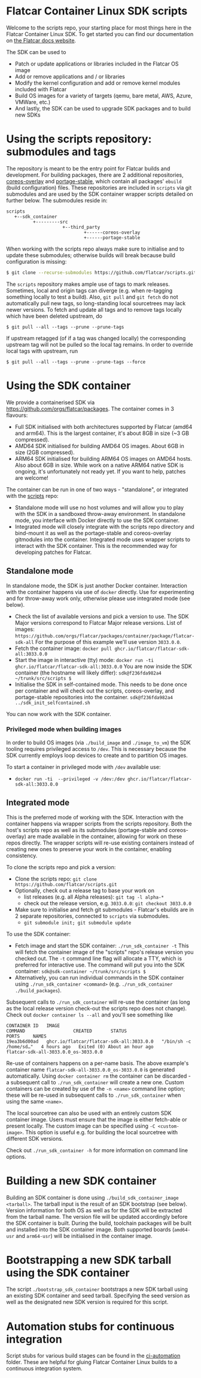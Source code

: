 # Flatcar Container Linux SDK scripts

Welcome to the scripts repo, your starting place for most things here in the Flatcar Container Linux SDK. To get started you can find our documentation on [the Flatcar docs website][flatcar-docs].

The SDK can be used to
* Patch or update applications or libraries included in the Flatcar OS image
* Add or remove applications and / or libraries
* Modify the kernel configuration and add or remove kernel modules included with Flatcar
* Build OS images for a variety of targets (qemu, bare metal, AWS, Azure, VMWare, etc.)
* And lastly, the SDK can be used to upgrade SDK packages and to build new SDKs

[flatcar-docs]: https://docs.flatcar.org/os/sdk-modifying-flatcar/

# Using the scripts repository: submodules and tags

The repository is meant to be the entry point for Flatcar builds and development.
For building packages, there are 2 additional repositories, [coreos-overlay](https://github.com/flatcar/) and [portage-stable](https://github.com/flatcar/portage-stable), which contain all packages' `ebuild` (build configuration) files.
These repositories are included in `scripts` via git submodules and are used by the SDK container wrapper scripts detailed on further below.
The submodules reside in:
```
scripts
   +--sdk_container
          +---------src
                     +--third_party
                             +------coreos-overlay
                             +------portage-stable
```

When working with the scripts repo always make sure to initialise and to update these submodules; otherwise builds will break because build configuration is missing:
```bash
$ git clone --recurse-submodules https://github.com/flatcar/scripts.git
```

The `scripts` repository makes ample use of tags to mark releases.
Sometimes, local and origin tags can diverge (e.g. when re-tagging something locally to test a build).
Also, `git pull` and `git fetch` do not automatically pull new tags, so long-standing local sourcetrees may lack newer versions.
To fetch and update all tags and to remove tags locally which have been deleted upstream, do
```
$ git pull --all --tags --prune --prune-tags
```
If upstream retagged (of if a tag was changed locally) the corresponding upstream tag will not be pulled so the local tag remains.
In order to override local tags with upstream, run
```
$ git pull --all --tags --prune --prune-tags --force
```

# Using the SDK container

We provide a containerised SDK via https://github.com/orgs/flatcar/packages. The container comes in 3 flavours:
* Full SDK initialised with both architectures supported by Flatcar (amd64 and arm64). This is the largest container, it's about 8GB in size (~3 GB compressed).
* AMD64 SDK initialised for building AMD64 OS images. About 6GB in size (2GB compressed).
* ARM64 SDK initialised for building ARM64 OS images on AMD64 hosts. Also about 6GB in size.
While work on a native ARM64 native SDK is ongoing, it's unfortunately not ready yet. If you want to help, patches are welcome!

The container can be run in one of two ways - "standalone", or integrated with the [scripts](https://github.com/flatcar/scripts) repo:
* Standalone mode will use no host volumes and will allow you to play with the SDK in a sandboxed throw-away environment. In standalone mode, you interface with Docker directly to use the SDK container.
* Integrated mode will closely integrate with the scripts repo directory and bind-mount it as well as the portage-stable and coreos-overlay gitmodules into the container. Integrated mode uses wrapper scripts to interact with the SDK container. This is the recommended way for developing patches for Flatcar.

## Standalone mode

In standalone mode, the SDK is just another Docker container. Interaction with the container happens via use of `docker` directly. Use for experimenting and for throw-away work only, otherwise please use integrated mode (see below).

* Check the list of available versions and pick a version to use. The SDK Major versions correspond to Flatcar Major release versions.
  List of images: `https://github.com/orgs/flatcar/packages/container/package/flatcar-sdk-all`
  For the purpose of this example we'll use version `3033.0.0`.
* Fetch the container image: `docker pull ghcr.io/flatcar/flatcar-sdk-all:3033.0.0`
* Start the image in interactive (tty) mode: `docker run -ti ghcr.io/flatcar/flatcar-sdk-all:3033.0.0`
  You are now inside the SDK container (the hostname will likely differ):
  `sdk@f236fda982a4 ~/trunk/src/scripts $`
* Initialise the SDK in self-contained mode. This needs to be done once per container and will check out the scripts, coreos-overlay, and portage-stable repositories into the container.
  `sdk@f236fda982a4 ../sdk_init_selfcontained.sh`

You can now work with the SDK container.

### Privileged mode when building images

In order to build OS images (via `./build_image` and `./image_to_vm`) the SDK tooling requires privileged access to `/dev`.
This is necessary because the SDK currently employs loop devices to create and to partition OS images.

To start a container in privileged mode with `/dev` available use:
* `docker run -ti  --privileged -v /dev:/dev ghcr.io/flatcar/flatcar-sdk-all:3033.0.0`

## Integrated mode

This is the preferred mode of working with the SDK.
Interaction with the container happens via wrapper scripts from the scripts repository.
Both the host's scripts repo as well as its submodules (portage-stable and coreos-overlay) are made available in the container, allowing for work on these repos directly.
The wrapper scripts will re-use existing containers instead of creating new ones to preserve your work in the container, enabling consistency.

To clone the scripts repo and pick a version:
* Clone the scripts repo: `git clone https://github.com/flatcar/scripts.git`
* Optionally, check out a release tag to base your work on
  * list releases (e.g. all Alpha releases): `git tag -l alpha-*`
  * check out the release version, e.g. `3033.0.0`: `git checkout 3033.0.0`
* Make sure to initialise and fetch git submodules - Flatcar's ebuilds are in 2 separate repositories, connected to `scripts` via submodules.
  * `git submodule init; git submodule update`

To use the SDK container:
* Fetch image and start the SDK container: `./run_sdk_container -t`
  This will fetch the container image of the "scripts" repo's release version you checked out.
  The `-t` command line flag will allocate a TTY, which is preferred for interactive use.
  The command will put you into the SDK container:
  `sdk@sdk-container ~/trunk/src/scripts $`
* Alternatively, you can run individual commands in the SDK container using `./run_sdk_container <command>` (e.g. `./run_sdk_container ./build_packages`).

Subsequent calls to `./run_sdk_container` will re-use the container (as long as the local release version check-out the scripts repo does not change).
Check out `docker container ls --all` and you'll see something like
```
CONTAINER ID   IMAGE                                            COMMAND                  CREATED       STATUS                         PORTS     NAMES
19ea3b6d00ad   ghcr.io/flatcar/flatcar-sdk-all:3033.0.0   "/bin/sh -c /home/sd…"   4 hours ago   Exited (0) About an hour ago             flatcar-sdk-all-3033.0.0_os-3033.0.0
```

Re-use of containers happens on a per-name basis. The above example's container name `flatcar-sdk-all-3033.0.0_os-3033.0.0` is generated automatically. Using `docker container rm` the container can be discarded - a subsequent call to `./run_sdk_container` will create a new one.  Custom containers can be created by use of the `-n <name>` command line option; these will be re-used in subsequent calls to `./run_sdk_container` when using the same `<name>`.

The local sourcetree can also be used with an entirely custom SDK container image. Users must ensure that the image is either fetch-able or present locally. The custom image can be specified using `-C <custom-image>`. This option is useful e.g. for building the local sourcetree with different SDK versions.

Check out `./run_sdk_container -h` for more information on command line options.

# Building a new SDK container

Building an SDK container is done using `./build_sdk_container_image <tarball>`.
The tarball input is the result of an SDK bootstrap (see below). Version information for both OS as well as for the SDK will be extracted from the tarball name.
The version file will be updated accordingly before the SDK container is built.
During the build, toolchain packages will be built and installed into the SDK container image. Both supported boards (`amd64-usr` and `arm64-usr`) will be initialised in the container image.

# Bootstrapping a new SDK tarball using the SDK container

The script `./bootstrap_sdk_container` bootstraps a new SDK tarball using an existing SDK container and seed tarball. Specifying the seed version as well as the designated new SDK version is required for this script.

# Automation stubs for continuous integration

Script stubs for various build stages can be found in the [ci-automation](ci-automation) folder. These are helpful for gluing Flatcar Container Linux builds to a continuous integration system.
